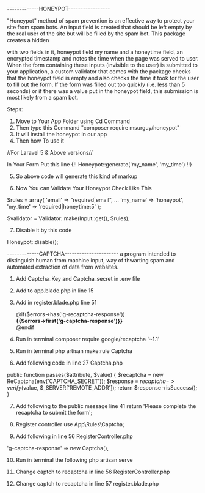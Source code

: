 
-------------HONEYPOT----------------- 

"Honeypot" method of spam prevention is an effective way to protect your site from spam bots.
An input field is created that should be left empty by the real user of the site but will be filled by the spam bot.
This package creates a hidden <DIV> with two fields in it, honeypot field my name and a honeytime field,
an encrypted timestamp and notes the time when the page was served to user. When the form containing these inputs (invisible to the user) 
is submitted to your application, a custom validator that comes with the package checks that the honeypot field is empty 
and also checks the time it took for the user to fill out the form. If the form was filled out too quickly (i.e. less than 5 seconds) 
or if there was a value put in the honeypot field, this submission is most likely from a spam bot.

Steps:

1) Move to Your App Folder using Cd Command
2) Then type this Command "composer require msurguy/honeypot"
3) It will install the honeypot in our app
4) Then how To use it 
   
   
//For Laravel 5 & Above versions//

   
In Your Form Put this line {!! Honeypot::generate('my_name', 'my_time') !!}



5) So above code will generate this kind of markup 

<div id="my_name_wrap" style="display:none;">
    <input name="my_name" type="text" value="" id="my_name">
    <input name="my_time" type="text" value="*************************************************************************">
</div>

6) Now You can Validate Your Honeypot Check Like This 


$rules = array(
    'email'     => "required|email",
    ...
    'my_name'   => 'honeypot',
    'my_time'   => 'required|honeytime:5'
);

$validator = Validator::make(Input::get(), $rules);


7) Disable it by this code 

  Honeypot::disable();



-------------CAPTCHA----------------------
a program intended to distinguish human from machine input, 
way of thwarting spam and automated extraction of data from websites.

1) Add Captcha_Key and Captcha_secret in .env file

2) Add <script src='https://www.google.com/recaptcha/api.js'></script> to app.blade.php in line 15

3) Add in register.blade.php line 51
                               <div class="form-group row">
                                     <div class="col-md-6 offset-md-4">
                                         <div class="g-recaptcha" data-sitekey="{{env('CAPTCHA_KEY')}}"></div>
                                     @if($errors->has('g-recaptcha-response'))
                                         <span class="invalid-feedback" style="display:block">
                                             <strong>
                                                 {{$errors->first('g-captcha-response')}}
                                             </strong>
                                         </span>
                                         @endif
                                          </div>
 
 
4. Run in terminal 
composer require google/recaptcha '~1.1'  

5. Run in terminal 
php artisan make:rule Captcha 

6. Add following code in line 27 Captcha.php

public function passes($attribute, $value)
    {
        $recaptcha = new ReCaptcha(env('CAPTCHA_SECRET'));
        $response = $recaptcha->verify($value, $_SERVER['REMOTE_ADDR']);
        return $response->isSuccess();
    }

7. Add following to the public message line 41
return 'Please complete the recaptcha to submit the form';

8. Register controller 
use App\Rules\Captcha;

9. Add following in line 56 RegisterController.php

 'g-captcha-response' => new Captcha(),
 
10. Run in terminal the following 
php artisan serve 

11. Change captch to recaptcha in line 56 RegisterController.php

12.  Change captch to recaptcha in line 57 register.blade.php




